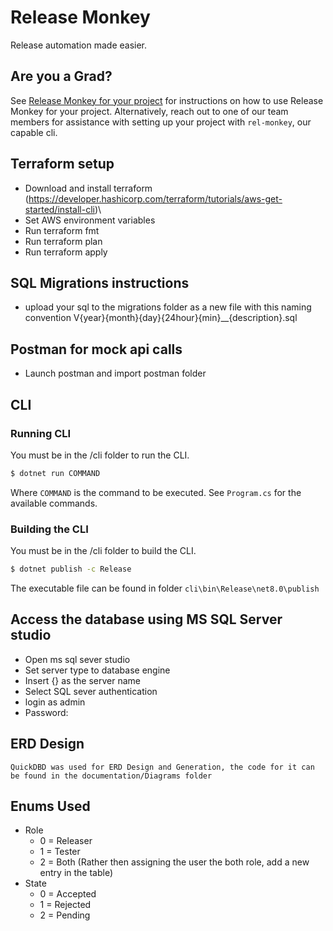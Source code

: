 # Release Monkey

Release automation made easier.

## Are you a Grad?

See [Release Monkey for your project](documentation/Developer.md) for instructions on how to use Release Monkey for your project. Alternatively, reach out to one of our team members for assistance with setting up your project with `rel-monkey`, our capable cli.

## Terraform setup
- Download and install terraform (https://developer.hashicorp.com/terraform/tutorials/aws-get-started/install-cli)\
- Set AWS environment variables
- Run terraform fmt
- Run terraform plan
- Run terraform apply

## SQL Migrations instructions
- upload your sql to the migrations folder as a new file with this naming convention V{year}{month}{day}{24hour}{min}__{description}.sql

## Postman for mock api calls
- Launch postman and import postman folder 

## CLI

### Running CLI

You must be in the /cli folder to run the CLI.

```bash
$ dotnet run COMMAND
```

Where `COMMAND` is the command to be executed. See `Program.cs` for the available commands.

### Building the CLI

You must be in the /cli folder to build the CLI.

```bash
$ dotnet publish -c Release
```

The executable file can be found in folder `cli\bin\Release\net8.0\publish`

## Access the database using MS SQL Server studio
- Open ms sql sever studio
- Set server type to database engine
- Insert {} as the server name
- Select SQL sever authentication
- login as admin
- Password: 

## ERD Design
    QuickDBD was used for ERD Design and Generation, the code for it can be found in the documentation/Diagrams folder

## Enums Used
 - Role
    - 0 = Releaser
    - 1 = Tester
    - 2 = Both (Rather then assigning the user the both role, add a new entry in the table)
 - State
    - 0 = Accepted
    - 1 = Rejected
    - 2 = Pending

